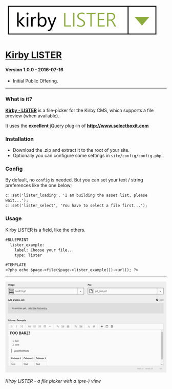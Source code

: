 ![Kirby LISTER](kirby-lister_logotype.png "Kirby LISTER")

# [Kirby LISTER](https://github.com/1n3JgKl9pQ6cUMrW/kirby-lister)

#### Version 1.0.0 - 2016-07-16

- Initial Public Offering.

****

### What is it?

**[Kirby - LISTER](https://github.com/1n3JgKl9pQ6cUMrW/kirby-lister)** is a file-picker for the Kirby CMS, which supports a file preview (when available).

It uses the **excellent** jQuery plug-in of **http://www.selectboxit.com**

### Installation

- Download the .zip and extract it to the root of your site.
- Optionally you can configure some settings in `site/config/config.php`.

### Config

By default, no `config` is needed. But you can set your text / string preferences like the one below;

```
c::set('lister_loading', 'I am building the asset list, please wait...');
c::set('lister_select', 'You have to select a file first...');
```

### Usage

Kirby LISTER is a field, like the others.

```
#BLUEPRINT
  lister_example:
    label: Choose your file...
    type: lister
```

```
#TEMPLATE
<?php echo $page->file($page->lister_example())->url(); ?>
```

****

![Kirby LISTER](kirby-lister_screencapture.gif "Kirby LISTER")

*Kirby LISTER - a file picker with a (pre-) view*